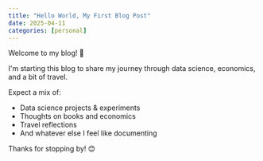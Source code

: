 ```yaml
---
title: "Hello World, My First Blog Post"
date: 2025-04-11
categories: [personal]
---
```


Welcome to my blog! 🎉

I'm starting this blog to share my journey through data science, economics, and a bit of travel.

Expect a mix of:
- Data science projects & experiments
- Thoughts on books and economics
- Travel reflections
- And whatever else I feel like documenting

Thanks for stopping by! 😊